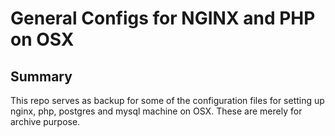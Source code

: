 # General Configs for NGINX and PHP on OSX

## Summary

This repo serves as backup for some of the configuration files for setting up nginx, php, postgres and mysql machine on OSX.  These are merely for archive purpose.  
